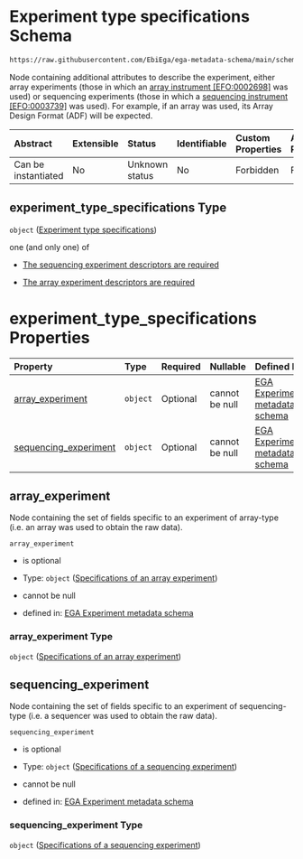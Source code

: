 # Experiment type specifications Schema

```txt
https://raw.githubusercontent.com/EbiEga/ega-metadata-schema/main/schemas/EGA.experiment.json#/properties/experiment_type_specifications
```

Node containing additional attributes to describe the experiment, either array experiments (those in which an [array instrument \[EFO:0002698\]](http://www.ebi.ac.uk/efo/EFO_0002698) was used) or sequencing experiments (those in which a [sequencing instrument \[EFO:0003739\]](http://www.ebi.ac.uk/efo/EFO_0003739) was used). For example, if an array was used, its Array Design Format (ADF) will be expected.

| Abstract            | Extensible | Status         | Identifiable | Custom Properties | Additional Properties | Access Restrictions | Defined In                                                                           |
| :------------------ | :--------- | :------------- | :----------- | :---------------- | :-------------------- | :------------------ | :----------------------------------------------------------------------------------- |
| Can be instantiated | No         | Unknown status | No           | Forbidden         | Forbidden             | none                | [EGA.experiment.json\*](../../../schemas/EGA.experiment.json "open original schema") |

## experiment\_type\_specifications Type

`object` ([Experiment type specifications](ega-9-properties-experiment-type-specifications.md))

one (and only one) of

*   [The sequencing experiment descriptors are required](ega-9-properties-experiment-type-specifications-oneof-the-sequencing-experiment-descriptors-are-required.md "check type definition")

*   [The array experiment descriptors are required](ega-9-properties-experiment-type-specifications-oneof-the-array-experiment-descriptors-are-required.md "check type definition")

# experiment\_type\_specifications Properties

| Property                                         | Type     | Required | Nullable       | Defined by                                                                                                                                                                                                                                                                                                            |
| :----------------------------------------------- | :------- | :------- | :------------- | :-------------------------------------------------------------------------------------------------------------------------------------------------------------------------------------------------------------------------------------------------------------------------------------------------------------------- |
| [array\_experiment](#array_experiment)           | `object` | Optional | cannot be null | [EGA Experiment metadata schema](ega-9-properties-experiment-type-specifications-properties-specifications-of-an-array-experiment.md "https://raw.githubusercontent.com/EbiEga/ega-metadata-schema/main/schemas/EGA.experiment.json#/properties/experiment_type_specifications/properties/array_experiment")          |
| [sequencing\_experiment](#sequencing_experiment) | `object` | Optional | cannot be null | [EGA Experiment metadata schema](ega-9-properties-experiment-type-specifications-properties-specifications-of-a-sequencing-experiment.md "https://raw.githubusercontent.com/EbiEga/ega-metadata-schema/main/schemas/EGA.experiment.json#/properties/experiment_type_specifications/properties/sequencing_experiment") |

## array\_experiment

Node containing the set of fields specific to an experiment of array-type (i.e. an array was used to obtain the raw data).

`array_experiment`

*   is optional

*   Type: `object` ([Specifications of an array experiment](ega-9-properties-experiment-type-specifications-properties-specifications-of-an-array-experiment.md))

*   cannot be null

*   defined in: [EGA Experiment metadata schema](ega-9-properties-experiment-type-specifications-properties-specifications-of-an-array-experiment.md "https://raw.githubusercontent.com/EbiEga/ega-metadata-schema/main/schemas/EGA.experiment.json#/properties/experiment_type_specifications/properties/array_experiment")

### array\_experiment Type

`object` ([Specifications of an array experiment](ega-9-properties-experiment-type-specifications-properties-specifications-of-an-array-experiment.md))

## sequencing\_experiment

Node containing the set of fields specific to an experiment of sequencing-type (i.e. a sequencer was used to obtain the raw data).

`sequencing_experiment`

*   is optional

*   Type: `object` ([Specifications of a sequencing experiment](ega-9-properties-experiment-type-specifications-properties-specifications-of-a-sequencing-experiment.md))

*   cannot be null

*   defined in: [EGA Experiment metadata schema](ega-9-properties-experiment-type-specifications-properties-specifications-of-a-sequencing-experiment.md "https://raw.githubusercontent.com/EbiEga/ega-metadata-schema/main/schemas/EGA.experiment.json#/properties/experiment_type_specifications/properties/sequencing_experiment")

### sequencing\_experiment Type

`object` ([Specifications of a sequencing experiment](ega-9-properties-experiment-type-specifications-properties-specifications-of-a-sequencing-experiment.md))
